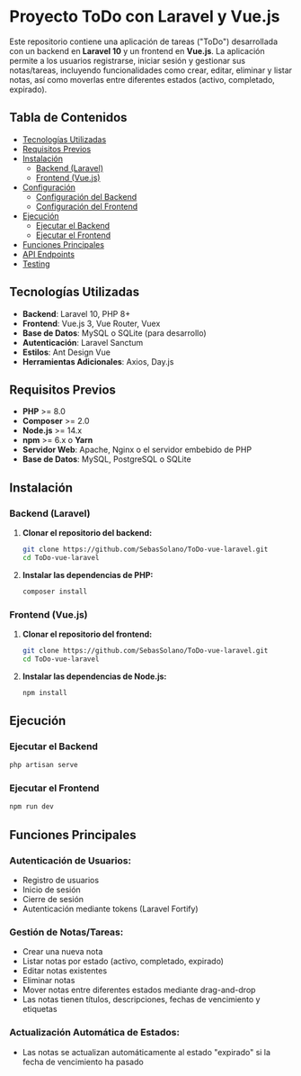 # Proyecto ToDo con Laravel y Vue.js

Este repositorio contiene una aplicación de tareas ("ToDo") desarrollada con un backend en **Laravel 10** y un frontend en **Vue.js**. La aplicación permite a los usuarios registrarse, iniciar sesión y gestionar sus notas/tareas, incluyendo funcionalidades como crear, editar, eliminar y listar notas, así como moverlas entre diferentes estados (activo, completado, expirado).

## Tabla de Contenidos

- [Tecnologías Utilizadas](#tecnologías-utilizadas)
- [Requisitos Previos](#requisitos-previos)
- [Instalación](#instalación)
  - [Backend (Laravel)](#backend-laravel)
  - [Frontend (Vue.js)](#frontend-vuejs)
- [Configuración](#configuración)
  - [Configuración del Backend](#configuración-del-backend)
  - [Configuración del Frontend](#configuración-del-frontend)
- [Ejecución](#ejecución)
  - [Ejecutar el Backend](#ejecutar-el-backend)
  - [Ejecutar el Frontend](#ejecutar-el-frontend)
- [Funciones Principales](#funciones-principales)
- [API Endpoints](#api-endpoints)
- [Testing](#testing)


## Tecnologías Utilizadas

- **Backend**: Laravel 10, PHP 8+
- **Frontend**: Vue.js 3, Vue Router, Vuex
- **Base de Datos**: MySQL o SQLite (para desarrollo)
- **Autenticación**: Laravel Sanctum
- **Estilos**: Ant Design Vue
- **Herramientas Adicionales**: Axios, Day.js

## Requisitos Previos

- **PHP** >= 8.0
- **Composer** >= 2.0
- **Node.js** >= 14.x
- **npm** >= 6.x o **Yarn**
- **Servidor Web**: Apache, Nginx o el servidor embebido de PHP
- **Base de Datos**: MySQL, PostgreSQL o SQLite

## Instalación

### Backend (Laravel)

1. **Clonar el repositorio del backend:**

   ```bash
   git clone https://github.com/SebasSolano/ToDo-vue-laravel.git
   cd ToDo-vue-laravel

2. **Instalar las dependencias de PHP:**

   ```bash
   composer install

### Frontend (Vue.js)

1. **Clonar el repositorio del frontend:**

   ```bash
   git clone https://github.com/SebasSolano/ToDo-vue-laravel.git
   cd ToDo-vue-laravel

2. **Instalar las dependencias de Node.js:**

   ```bash
   npm install
## Ejecución
### Ejecutar el Backend
```bash
php artisan serve
```

### Ejecutar el Frontend
```bash
npm run dev
```


## Funciones Principales
### Autenticación de Usuarios:

- Registro de usuarios
- Inicio de sesión
- Cierre de sesión
- Autenticación mediante tokens (Laravel Fortify)

### Gestión de Notas/Tareas:

- Crear una nueva nota
- Listar notas por estado (activo, completado, expirado)
- Editar notas existentes
- Eliminar notas
- Mover notas entre diferentes estados mediante drag-and-drop
- Las notas tienen títulos, descripciones, fechas de vencimiento y etiquetas

### Actualización Automática de Estados:

- Las notas se actualizan automáticamente al estado "expirado" si la fecha de vencimiento ha pasado

